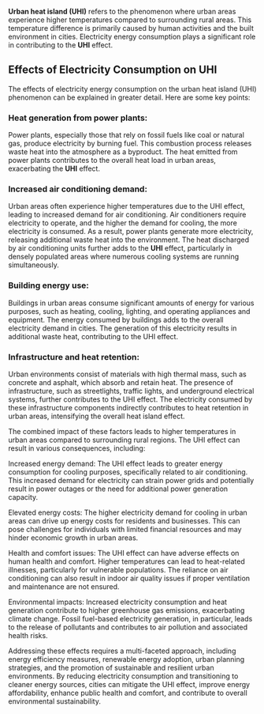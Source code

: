 **Urban heat island (UHI)** refers to the phenomenon where urban areas experience higher temperatures compared to surrounding rural areas. This temperature difference is primarily caused by human activities and the built environment in cities. Electricity energy consumption plays a significant role in contributing to the **UHI** effect.

## Effects of **Electricity Consumption** on **UHI**
The effects of electricity energy consumption on the urban heat island (UHI) phenomenon can be explained in greater detail. Here are some key points:

### Heat generation from power plants: 
Power plants, especially those that rely on fossil fuels like coal or natural gas, produce electricity by burning fuel. This combustion process releases waste heat into the atmosphere as a byproduct. The heat emitted from power plants contributes to the overall heat load in urban areas, exacerbating the **UHI** effect.

### Increased air conditioning demand: 
Urban areas often experience higher temperatures due to the UHI effect, leading to increased demand for air conditioning. Air conditioners require electricity to operate, and the higher the demand for cooling, the more electricity is consumed. As a result, power plants generate more electricity, releasing additional waste heat into the environment. The heat discharged by air conditioning units further adds to the **UHI** effect, particularly in densely populated areas where numerous cooling systems are running simultaneously.

### Building energy use: 
Buildings in urban areas consume significant amounts of energy for various purposes, such as heating, cooling, lighting, and operating appliances and equipment. The energy consumed by buildings adds to the overall electricity demand in cities. The generation of this electricity results in additional waste heat, contributing to the UHI effect.

### Infrastructure and heat retention: 
Urban environments consist of materials with high thermal mass, such as concrete and asphalt, which absorb and retain heat. The presence of infrastructure, such as streetlights, traffic lights, and underground electrical systems, further contributes to the UHI effect. The electricity consumed by these infrastructure components indirectly contributes to heat retention in urban areas, intensifying the overall heat island effect.

The combined impact of these factors leads to higher temperatures in urban areas compared to surrounding rural regions. The UHI effect can result in various consequences, including:

Increased energy demand: 
The UHI effect leads to greater energy consumption for cooling purposes, specifically related to air conditioning. This increased demand for electricity can strain power grids and potentially result in power outages or the need for additional power generation capacity.

Elevated energy costs: 
The higher electricity demand for cooling in urban areas can drive up energy costs for residents and businesses. This can pose challenges for individuals with limited financial resources and may hinder economic growth in urban areas.

Health and comfort issues: 
The UHI effect can have adverse effects on human health and comfort. Higher temperatures can lead to heat-related illnesses, particularly for vulnerable populations. The reliance on air conditioning can also result in indoor air quality issues if proper ventilation and maintenance are not ensured.

Environmental impacts: 
Increased electricity consumption and heat generation contribute to higher greenhouse gas emissions, exacerbating climate change. Fossil fuel-based electricity generation, in particular, leads to the release of pollutants and contributes to air pollution and associated health risks.

Addressing these effects requires a multi-faceted approach, including energy efficiency measures, renewable energy adoption, urban planning strategies, and the promotion of sustainable and resilient urban environments. By reducing electricity consumption and transitioning to cleaner energy sources, cities can mitigate the UHI effect, improve energy affordability, enhance public health and comfort, and contribute to overall environmental sustainability.